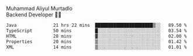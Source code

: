 Muhammad Aliyul Murtadlo
<br>
Backend Developer 👨‍💻
<br>
<!--START_SECTION:waka-->

```txt
Java              21 hrs 22 mins  ██████████████████████▒░░   89.50 %
TypeScript        50 mins         █░░░░░░░░░░░░░░░░░░░░░░░░   03.54 %
HTML              28 mins         ▓░░░░░░░░░░░░░░░░░░░░░░░░   02.00 %
Properties        20 mins         ▒░░░░░░░░░░░░░░░░░░░░░░░░   01.42 %
XML               14 mins         ▒░░░░░░░░░░░░░░░░░░░░░░░░   01.01 %
```

<!--END_SECTION:waka-->
